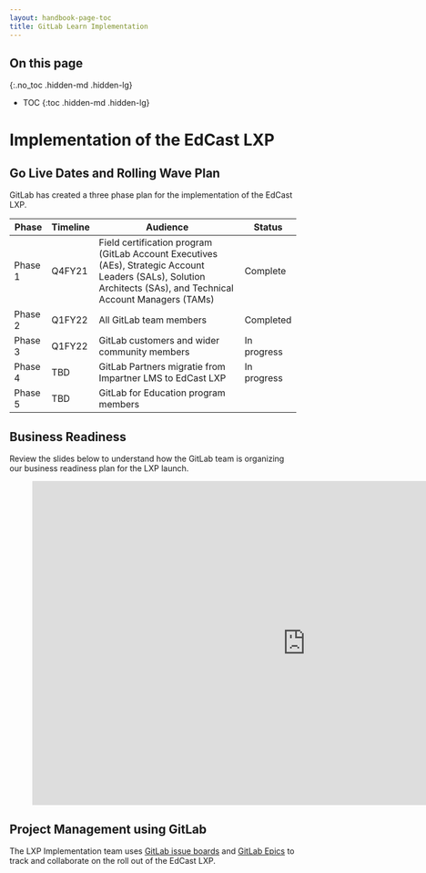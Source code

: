 ```yaml
---
layout: handbook-page-toc
title: GitLab Learn Implementation
---
```


## On this page
{:.no_toc .hidden-md .hidden-lg}

- TOC
{:toc .hidden-md .hidden-lg}


# Implementation of the EdCast LXP


## Go Live Dates and Rolling Wave Plan

GitLab has created a three phase plan for the implementation of the EdCast LXP.

| Phase | Timeline | Audience | Status |
| ----- | ----- | ----- | ----- |
| Phase 1 | Q4FY21 | Field certification program (GitLab Account Executives (AEs), Strategic Account Leaders (SALs), Solution Architects (SAs), and Technical Account Managers (TAMs) | Complete |
| Phase 2 | Q1FY22 | All GitLab team members | Completed |
| Phase 3 | Q1FY22 | GitLab customers and wider community members | In progress |
| Phase 4 | TBD | GitLab Partners migratie from Impartner LMS to EdCast LXP | In progress |
| Phase 5 | TBD | GitLab for Education program members |


## Business Readiness

Review the slides below to understand how the GitLab team is organizing our business readiness plan for the LXP launch.

<figure class="video_container">
<iframe src="https://docs.google.com/presentation/d/1TY-gmS_-IPvYBh1FeJyK6qAyNtcikLx799UMluwUYnQ/edit#slide=id.gaedb85dfe7_1_98" frameborder="0" width="960" height="569" allowfullscreen="true" mozallowfullscreen="true" webkitallowfullscreen="true"></iframe>
</figure>


## Project Management using GitLab

The LXP Implementation team uses [GitLab issue boards](https://gitlab.com/gitlab-com/people-group/learning-development/edcast-lxp-implementation/-/boards) and [GitLab Epics](https://gitlab.com/groups/gitlab-com/-/epics/918) to track and collaborate on the roll out of the EdCast LXP.






